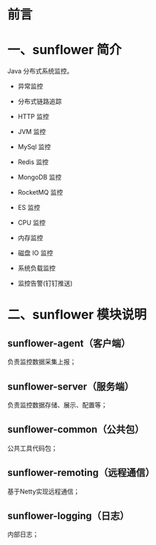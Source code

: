 # 前言



# 一、sunflower 简介

Java 分布式系统监控。

- 异常监控

- 分布式链路追踪

- HTTP 监控

- JVM 监控

- MySql 监控

- Redis 监控

- MongoDB 监控

- RocketMQ 监控

- ES 监控

- CPU 监控

- 内存监控

- 磁盘 IO 监控

- 系统负载监控

- 监控告警(钉钉推送)

# 二、sunflower 模块说明

## sunflower-agent（客户端）

负责监控数据采集上报；

## sunflower-server（服务端）

负责监控数据存储、展示、配置等；

## sunflower-common（公共包）

公共工具代码包；

## sunflower-remoting（远程通信）

基于Netty实现远程通信；

## sunflower-logging（日志）

内部日志；
